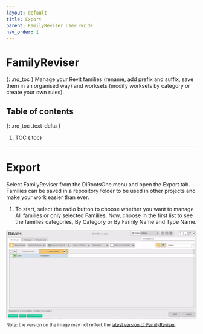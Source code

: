 ```yaml
---
layout: default
title: Export
parent: FamilyReviser User Guide
nav_order: 1
---
```


# FamilyReviser
{: .no_toc }
Manage your Revit families (rename, add prefix and suffix, save them in an organised way) and worksets (modify worksets by category or create your own rules).
## Table of contents
{: .no_toc .text-delta }

1. TOC
{:toc}

---

# Export

Select FamilyReviser from the DiRootsOne menu and open the Export tab. Families can be saved in a repository folder to be used in other projects and make your work easier than ever.

1.	To start, select the radio button to choose whether you want to manage All families or only selected Families. Now, choose in the first list to see the families categories, By Category or By Family Name and Type Name.

![FamilyReviser select categories](../../assets\images\SG-Vl-ManageView.gif)
<sub>Note: the version on the image may not reflect the [latest version of FamilyReviser](https://diroots.com/revit-plugins/manage-revit-families-and-worksets-with-familyreviser/).</sub>

